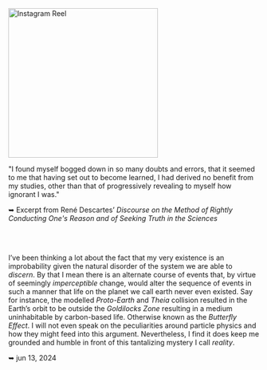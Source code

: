 <a href="https://www.instagram.com/reel/C8IWCOdI2co/?utm_source=ig_embed&utm_campaign=loading">
  <img src="https://instagram.com/p/C8IWCOdI2co/media/?size=l" alt="Instagram Reel" width="300"/>
</a>


"I found myself bogged down in so many doubts and errors, that it seemed to me that having set out to become learned, I had derived no benefit from my studies, other than that of progressively revealing to myself how ignorant I was."

➥ Excerpt from René Descartes’ *Discourse on the Method of Rightly Conducting One's Reason and of Seeking Truth in the Sciences*

<br><br>

I’ve been thinking a lot about the fact that my very existence is an improbability given the natural disorder of the system we are able to *discern*. By that I mean there is an alternate course of events that, by virtue of seemingly *imperceptible* change, would alter the sequence of events in such a manner that life on the planet we call earth never even existed. Say for instance, the modelled *Proto-Earth* and *Theia* collision resulted in the Earth’s orbit to be outside the *Goldilocks Zone* resulting in a medium uninhabitable by carbon-based life. Otherwise known as the *Butterfly Effect*. I will not even speak on the peculiarities around particle physics and how they might feed into this argument. Nevertheless, I find it does keep me grounded and humble in front of this tantalizing mystery I call *reality*.

➥ jun 13, 2024
